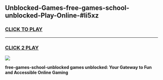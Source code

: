 
## Unblocked-Games-free-games-school-unblocked-Play-Online-#li5xz
<h3>
<a href="https://premium.freeplayer.one?title=free-games-school-unblocked&ref=27F">CLICK TO PLAY</a></h3>
<hr>

<h3>
<a href="https://premium.freeplayer.one?title=free-games-school-unblocked&ref=27F">CLICK 2 PLAY</a>
  
</h3>

<a href="https://premium.freeplayer.one?title=free-games-school-unblocked&ref=27F"><img src="https://clearcache.store/games.png"></a>


**free-games-school-unblocked games unblocked: Your Gateway to Fun and Accessible Online Gaming**
